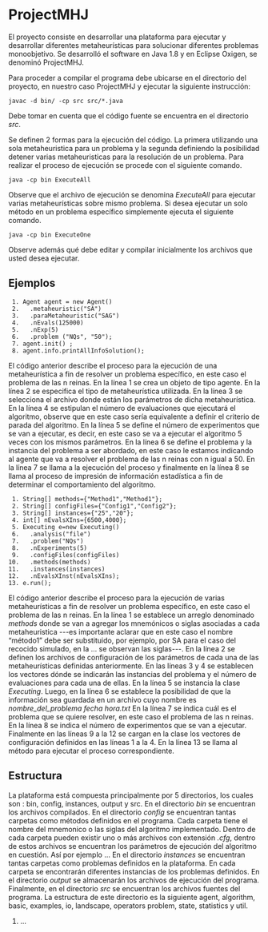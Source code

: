 # ProjectMHJ
El proyecto consiste en desarrollar una plataforma para ejecutar y desarrollar diferentes  metaheurísticas para solucionar diferentes problemas monoobjetivo. Se desarrolló el software en Java 1.8 y en Eclipse Oxigen, se denominó ProjectMHJ. 

Para proceder a compilar el programa debe ubicarse en el directorio del proyecto, en nuestro caso ProjectMHJ y ejecutar la siguiente instrucción: 
``` [java]
javac -d bin/ -cp src src/*.java 
``` 
Debe tomar en cuenta que el código fuente se encuentra en el directorio *src*.

Se definen 2 formas para la ejecución del código. La primera utilizando una sola metaheuristica para un problema y la segunda definiendo la posibilidad detener varias metaheuristicas para la resolución de un problema. Para realizar el proceso de ejecución se procede con el siguiente comando. 
``` [java]
java -cp bin ExecuteAll
```

Observe que el archivo de ejecución se denomina *ExecuteAll* para ejecutar varias metaheurísticas sobre mismo problema. Si desea ejecutar un solo método en un problema específico simplemente ejecuta el siguiente comando. 
``` [java]
java -cp bin ExecuteOne
```

Observe además qué debe editar y compilar inicialmente los archivos que usted desea ejecutar.

## Ejemplos
``` [java]
 1. Agent agent = new Agent() 
 2.   .metaheuristic("SA")
 3.   .paraMetaheuristic("SAG")
 4.   .nEvals(125000)
 5.   .nExp(5)
 6.   .problem ("NQs", "50");
 7. agent.init() ;
 8. agent.info.printAllInfoSolution();
```
El código anterior describe el proceso para la ejecución de una metaheurística a fin de resolver un problema específico, en este caso el problema de las n reinas. En la línea 1 se crea un objeto de tipo agente. En la línea 2 se especifica el tipo de metaheurística utilizada. En la línea 3 se selecciona el archivo donde están los parámetros de dicha metaheurística. En la línea 4 se estipulan el número de evaluaciones que ejecutará el algoritmo, observe que en este caso sería equivalente a definir el criterio de parada del algoritmo. En la línea 5 se define el número de experimentos que se van a ejecutar, es decir, en este caso se va a ejecutar el algoritmo 5 veces con los mismos parámetros. En la línea 6 se define el problema y la instancia del problema a ser abordado, en este caso le estamos indicando al agente que va a resolver el problema de las n reinas con n igual a 50. En la línea 7 se llama a la ejecución del proceso y finalmente en la línea 8 se llama al proceso de impresión de información estadística a fin de determinar el comportamiento del algoritmo.

``` [java]
 1. String[] methods={"Method1","Method1"};
 2. String[] configFiles={"Config1","Config2"};
 3. String[] instances={"25","20"};
 4. int[] nEvalsXIns={6500,4000};
 5. Executing e=new Executing()
 6.   .analysis("file")
 7.   .problem("NQs")
 8.   .nExperiments(5)
 9.   .configFiles(configFiles)
10.   .methods(methods)
11.   .instances(instances)
12.   .nEvalsXInst(nEvalsXIns);
13. e.run();
```
El código anterior describe el proceso para la ejecución de varias metaheurísticas a fin de resolver un problema específico, en este caso el problema de las n reinas. En la línea 1 se establece un arreglo denominado *methods* donde se van a agregar los mnemónicos o siglas asociadas a cada metaheuristica ---es importante aclarar que en este caso el nombre “método1” debe ser substituido, por ejemplo, por SA para el caso del recocido simulado, en la ... se observan las siglas---. En la línea 2 se definen los archivos de configuración de los parámetros de cada una de las metaheurísticas definidas anteriormente. En las líneas 3 y 4 se establecen los vectores dónde se indicarán las instancias del problema y el número de evaluaciones para cada una de ellas. En la línea 5 se instancia la clase *Executing*. Luego, en la línea 6 se establece la posibilidad de que la información sea guardada en un archivo cuyo nombre es *nombre_del_problema fecha  hora.txt* En la línea 7 se indica cuál es el problema que se quiere resolver, en este caso el problema de las n reinas. En la línea 8 se indica el número de experimentos que se van a ejecutar. Finalmente en las líneas 9 a la 12 se cargan en la clase los vectores de configuración definidos en las líneas 1 a la 4. En la línea 13 se llama al método para ejecutar el proceso correspondiente.
 
## Estructura 
La plataforma está compuesta principalmente por 5 directorios, los cuales son : bin, config, instances, output y src. En el directorio *bin* se encuentran los archivos compilados. En el directorio *config* se encuentran tantas carpetas como métodos definidos en el programa. Cada carpeta tiene el nombre del mnemonico o las siglas del algoritmo implementado. Dentro de cada carpeta pueden existir uno o más archivos con extensión *.cfg*, dentro de estos archivos se encuentran los parámetros de ejecución del algoritmo en cuestión. Así por ejemplo ... En el directorio *instances* se encuentran tantas carpetas como problemas definidos en la plataforma. En cada carpeta  se encontrarán diferentes instancias de los problemas definidos. En el directorio *output* se almacenarán los archivos de ejecución del programa. Finalmente, en el directorio *src* se encuentran los archivos fuentes del programa. La estructura de este directorio es la siguiente agent, algorithm, basic, examples, io, landscape, operators problem, state, statistics y util.
1. ...
